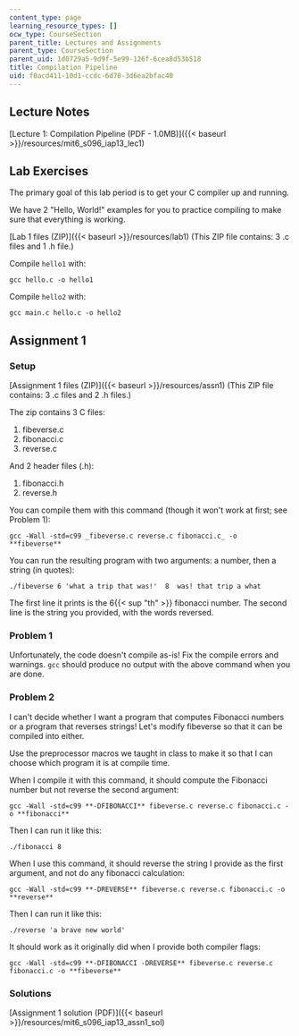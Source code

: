 ```yaml
---
content_type: page
learning_resource_types: []
ocw_type: CourseSection
parent_title: Lectures and Assignments
parent_type: CourseSection
parent_uid: 1d0729a5-9d9f-5e99-126f-6cea8d53b518
title: Compilation Pipeline
uid: f0acd411-10d1-ccdc-6d70-3d6ea2bfac40
---
```


Lecture Notes
-------------

[Lecture 1: Compilation Pipeline (PDF - 1.0MB)]({{< baseurl >}}/resources/mit6_s096_iap13_lec1)

Lab Exercises
-------------

The primary goal of this lab period is to get your C compiler up and running.

We have 2 "Hello, World!" examples for you to practice compiling to make sure that everything is working.

[Lab 1 files (ZIP)]({{< baseurl >}}/resources/lab1) (This ZIP file contains: 3 .c files and 1 .h file.)

Compile `hello1` with:

`gcc hello.c -o hello1`

Compile `hello2` with:

`gcc main.c hello.c -o hello2`

Assignment 1
------------

### Setup

[Assignment 1 files (ZIP)]({{< baseurl >}}/resources/assn1) (This ZIP file contains: 3 .c files and 2 .h files.)

The zip contains 3 C files:

1.  fibeverse.c
2.  fibonacci.c
3.  reverse.c

And 2 header files (.h):

1.  fibonacci.h
2.  reverse.h

You can compile them with this command (though it won't work at first; see Problem 1):

`gcc -Wall -std=c99 _fibeverse.c reverse.c fibonacci.c_ -o **fibeverse**`

You can run the resulting program with two arguments: a number, then a string (in quotes):

```
./fibeverse 6 'what a trip that was!'  8  was! that trip a what
```

The first line it prints is the 6{{< sup "th" >}} fibonacci number. The second line is the string you provided, with the words reversed.

### Problem 1

Unfortunately, the code doesn't compile as-is! Fix the compile errors and warnings. `gcc` should produce no output with the above command when you are done.

### Problem 2

I can't decide whether I want a program that computes Fibonacci numbers or a program that reverses strings! Let's modify fibeverse so that it can be compiled into either.

Use the preprocessor macros we taught in class to make it so that I can choose which program it is at compile time.

When I compile it with this command, it should compute the Fibonacci number but not reverse the second argument:

`gcc -Wall -std=c99 **-DFIBONACCI** fibeverse.c reverse.c fibonacci.c -o **fibonacci**`

Then I can run it like this:

`./fibonacci 8`

When I use this command, it should reverse the string I provide as the first argument, and not do any fibonacci calculation:

`gcc -Wall -std=c99 **-DREVERSE** fibeverse.c reverse.c fibonacci.c -o **reverse**`

Then I can run it like this:

`./reverse 'a brave new world'`

It should work as it originally did when I provide both compiler flags:

`gcc -Wall -std=c99 **-DFIBONACCI -DREVERSE** fibeverse.c reverse.c fibonacci.c -o **fibeverse**`

### Solutions

[Assignment 1 solution (PDF)]({{< baseurl >}}/resources/mit6_s096_iap13_assn1_sol)